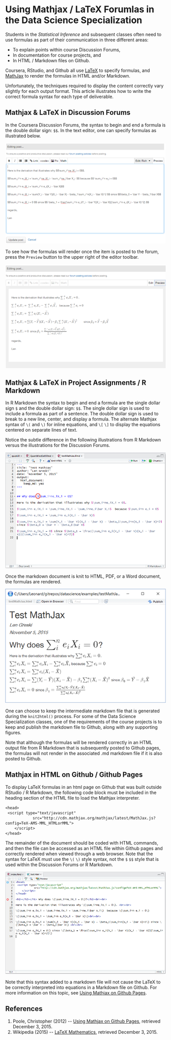 # Using Mathjax / LaTeX Forumlas in the Data Science Specialization

Students in the *Statistical Inference* and subsequent classes often need to use formulas as part of their communication in three different areas:

* To explain points within course Discussion Forums,
* In documentation for course projects, and
* In HTML / Markdown files on Github.

Coursera, RStudio, and Github all use [LaTeX](https://en.wikibooks.org/wiki/LaTeX/Mathematics) to specify formulas, and [MathJax](http://docs.mathjax.org/en/latest/start.html) to render the formulas in HTML and/or Markdown.

Unfortunately, the techniques required to display the content correctly vary slightly for each output format. This article illustrates how to write the correct formula syntax for each type of deliverable.

## Mathjax & LaTeX in Discussion Forums
In the Coursera Discussion Forums, the syntax to begin and end a formula is the double dollar sign: `$$`.  In the text editor, one can specify formulas as illustrated below.

<img src="./images/misc-Mathjax01.png">

To see how the formulas will render once the item is posted to the forum, press the `Preview` button to the upper right of the editor toolbar.

<img src="./images/misc-Mathjax02.png">

## Mathjax & LaTeX in Project Assignments / R Markdown

In R Markdown the syntax to begin and end a formula are the single dollar sign `$` and the double dollar sign: `$$`. The single dollar sign is used to include a formula as part of a sentence. The double dollar sign is used to break to a new line, center, and display a formula. The alternate Mathjax syntax of `\(` and `\)` for inline equations, and `\[` `\]` to display the equations centered on separate lines of text.

Notice the subtle difference in the following illustrations from R Markdown versus the illustrations for the Discussion Forums.

<img src="./images/misc-Mathjax03.png">

Once the markdown document is knit to HTML, PDF, or a Word document, the formulas are rendered.

<img src="./images/misc-Mathjax04.png">

One can choose to keep the intermediate markdown file that is generated during the `knit2html()` process. For some of the Data Science Specialization classes, one of the requirements of the course projects is to keep and publish the markdown file to Github, along with any supporting figures.

Note that although the formulas will be rendered correctly in an HTML output file from R Markdown that is subsequently posted to Github pages, the formulas will not render in the associated .md markdown file if it is also  posted to Github.

## Mathjax in HTML on Github / Github Pages

To display LaTeX formulas in an html page on Github that was built outside RStudio / R Markdown, the following code block must be included in the heading section of the HTML file to load the Mathjax interpreter.

    <head>
     <script type="text/javascript"
                src="http://cdn.mathjax.org/mathjax/latest/MathJax.js?config=TeX-AMS-MML_HTMLorMML">
        </script>
    </head>

The remainder of the document should be coded with HTML commands, and then the file can be accessed as an HTML file within Github pages and correctly rendered when viewed through a web browser. Note that the syntax for LaTeX must use the `\(`  `\)`  style syntax, not the `$` `$$` style that is used within the Discussion Forums or R Markdown.

<img src="./images/misc-Mathjax05.png">

Note that this syntax added to a markdown file will not cause the LaTeX to be correctly interpreted into equations in a Markdown file on Github. For more information on this topic, see [Using Mathjax on Github  Pages](http://christopherpoole.github.io/using-mathjax-on-github-pages/).

## References

1. Poole, Christopher (2012) -- [Using Mathjax on Github  Pages](http://christopherpoole.github.io/using-mathjax-on-github-pages/), retrieved December 3, 2015.
2. Wikipedia (2015) -- [LaTeX Mathematics](https://en.wikibooks.org/wiki/LaTeX/Mathematics), retrieved December 3, 2015.

